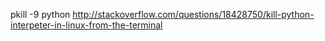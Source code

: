 pkill -9 python
http://stackoverflow.com/questions/18428750/kill-python-interpeter-in-linux-from-the-terminal